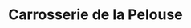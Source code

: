 ---
title: "Carrosserie de la Pelouse"
url: /tuffe-val-de-la-cheronne/carrosserie-de-la-pelouse/
shop: réparation de voitures
---